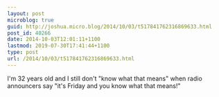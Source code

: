 ```yaml
---
layout: post
microblog: true
guid: http://joshua.micro.blog/2014/10/03/t517841762316869633.html
post_id: 40266
date: 2014-10-03T12:01:11+1100
lastmod: 2019-07-30T17:41:44+1100
type: post
url: /2014/10/03/t517841762316869633.html
---
```

I'm 32 years old and I still don't "know what that means" when radio announcers say "it's Friday and you know what that means!"
